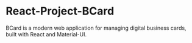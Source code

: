 # React-Project-BCard
BCard is a modern web application for managing digital business cards, built with React and Material-UI.
